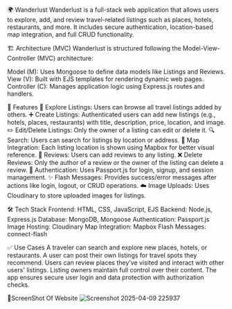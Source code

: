 🌍 Wanderlust
Wanderlust is a full-stack web application that allows users to explore, add, and review travel-related listings such as places, hotels, restaurants, and more. It includes secure authentication, location-based map integration, and full CRUD functionality.

🏗️ Architecture (MVC)
Wanderlust is structured following the Model-View-Controller (MVC) architecture:

Model (M): Uses Mongoose to define data models like Listings and Reviews.
View (V): Built with EJS templates for rendering dynamic web pages.
Controller (C): Manages application logic using Express.js routes and handlers.

🚀 Features
🧭 Explore Listings: Users can browse all travel listings added by others.
➕ Create Listings: Authenticated users can add new listings (e.g., hotels, places, restaurants) with title, description, price, location, and image.
✏️ Edit/Delete Listings: Only the owner of a listing can edit or delete it.
🔍 Search: Users can search for listings by location or address.
📍 Map Integration: Each listing location is shown using Mapbox for better visual reference.
💬 Reviews: Users can add reviews to any listing.
❌ Delete Reviews: Only the author of a review or the owner of the listing can delete a review.
🔐 Authentication: Uses Passport.js for login, signup, and session management.
✨ Flash Messages: Provides success/error messages after actions like login, logout, or CRUD operations.
☁️ Image Uploads: Uses Cloudinary to store uploaded images for listings.

🛠️ Tech Stack
Frontend: HTML, CSS, JavaScript, EJS
Backend: Node.js, Express.js
Database: MongoDB, Mongoose
Authentication: Passport.js
Image Hosting: Cloudinary
Map Integration: Mapbox
Flash Messages: connect-flash

✅ Use Cases
A traveler can search and explore new places, hotels, or restaurants.
A user can post their own listings for travel spots they recommend.
Users can review places they’ve visited and interact with other users' listings.
Listing owners maintain full control over their content.
The app ensures secure user login and data protection with authorization checks.

📸ScreenShot Of Website
![Screenshot 2025-04-09 225937](https://github.com/user-attachments/assets/bd68fa73-9210-49ed-8ce2-85d43825aac6)



